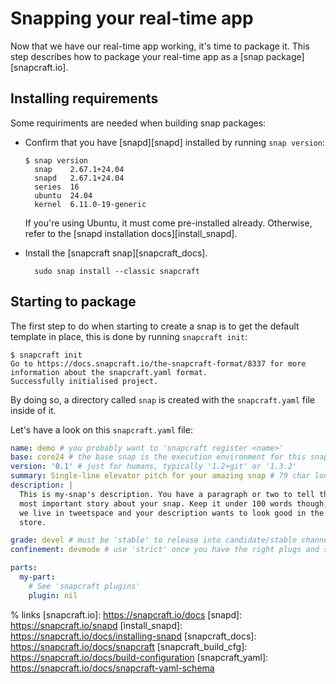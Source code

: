 # Snapping your real-time app

Now that we have our real-time app working, it's time to package it.
This step describes how to package your real-time app as a [snap package][snapcraft.io].

## Installing requirements

Some requiriments are needed when building snap packages:

* Confirm that you have [snapd][snapd] installed by running `snap version`:
  ```console
  $ snap version
    snap    2.67.1+24.04
    snapd   2.67.1+24.04
    series  16
    ubuntu  24.04
    kernel  6.11.0-19-generic
  ```
  If you're using Ubuntu, it must come pre-installed already. 
  Otherwise, refer to the [snapd installation docs][install_snapd].

* Install the [snapcraft snap][snapcraft_docs].
  ```shell
    sudo snap install --classic snapcraft
  ```

## Starting to package

The first step to do when starting to create a snap is to get the default template in place, this is done by running `snapcraft init`:

```console
$ snapcraft init
Go to https://docs.snapcraft.io/the-snapcraft-format/8337 for more information about the snapcraft.yaml format.
Successfully initialised project.
```


By doing so, a directory called `snap` is created with the `snapcraft.yaml` file inside of it.

Let's have a look on this `snapcraft.yaml` file:

```yaml
name: demo # you probably want to 'snapcraft register <name>'
base: core24 # the base snap is the execution environment for this snap
version: '0.1' # just for humans, typically '1.2+git' or '1.3.2'
summary: Single-line elevator pitch for your amazing snap # 79 char long summary
description: |
  This is my-snap's description. You have a paragraph or two to tell the
  most important story about your snap. Keep it under 100 words though,
  we live in tweetspace and your description wants to look good in the snap
  store.

grade: devel # must be 'stable' to release into candidate/stable channels
confinement: devmode # use 'strict' once you have the right plugs and slots

parts:
  my-part:
    # See 'snapcraft plugins'
    plugin: nil
```



% links
[snapcraft.io]: https://snapcraft.io/docs
[snapd]: https://snapcraft.io/snapd
[install_snapd]: https://snapcraft.io/docs/installing-snapd
[snapcraft_docs]: https://snapcraft.io/docs/snapcraft
[snapcraft_build_cfg]: https://snapcraft.io/docs/build-configuration
[snapcraft_yaml]: https://snapcraft.io/docs/snapcraft-yaml-schema